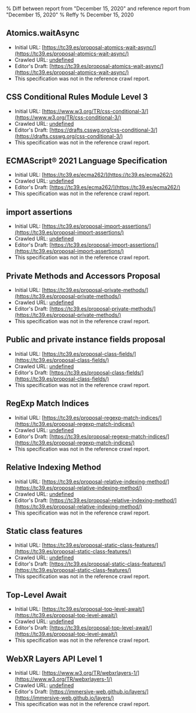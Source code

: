 % Diff between report from "December 15, 2020" and reference report from "December 15, 2020"
% Reffy
% December 15, 2020

## Atomics.waitAsync

- Initial URL: [https://tc39.es/proposal-atomics-wait-async/](https://tc39.es/proposal-atomics-wait-async/)
- Crawled URL: [undefined](undefined)
- Editor's Draft: [https://tc39.es/proposal-atomics-wait-async/](https://tc39.es/proposal-atomics-wait-async/)
- This specification was not in the reference crawl report.


## CSS Conditional Rules Module Level 3

- Initial URL: [https://www.w3.org/TR/css-conditional-3/](https://www.w3.org/TR/css-conditional-3/)
- Crawled URL: [undefined](undefined)
- Editor's Draft: [https://drafts.csswg.org/css-conditional-3/](https://drafts.csswg.org/css-conditional-3/)
- This specification was not in the reference crawl report.


## ECMAScript® 2021 Language Specification

- Initial URL: [https://tc39.es/ecma262/](https://tc39.es/ecma262/)
- Crawled URL: [undefined](undefined)
- Editor's Draft: [https://tc39.es/ecma262/](https://tc39.es/ecma262/)
- This specification was not in the reference crawl report.


## import assertions

- Initial URL: [https://tc39.es/proposal-import-assertions/](https://tc39.es/proposal-import-assertions/)
- Crawled URL: [undefined](undefined)
- Editor's Draft: [https://tc39.es/proposal-import-assertions/](https://tc39.es/proposal-import-assertions/)
- This specification was not in the reference crawl report.


## Private Methods and Accessors Proposal

- Initial URL: [https://tc39.es/proposal-private-methods/](https://tc39.es/proposal-private-methods/)
- Crawled URL: [undefined](undefined)
- Editor's Draft: [https://tc39.es/proposal-private-methods/](https://tc39.es/proposal-private-methods/)
- This specification was not in the reference crawl report.


## Public and private instance fields proposal

- Initial URL: [https://tc39.es/proposal-class-fields/](https://tc39.es/proposal-class-fields/)
- Crawled URL: [undefined](undefined)
- Editor's Draft: [https://tc39.es/proposal-class-fields/](https://tc39.es/proposal-class-fields/)
- This specification was not in the reference crawl report.


## RegExp Match Indices

- Initial URL: [https://tc39.es/proposal-regexp-match-indices/](https://tc39.es/proposal-regexp-match-indices/)
- Crawled URL: [undefined](undefined)
- Editor's Draft: [https://tc39.es/proposal-regexp-match-indices/](https://tc39.es/proposal-regexp-match-indices/)
- This specification was not in the reference crawl report.


## Relative Indexing Method

- Initial URL: [https://tc39.es/proposal-relative-indexing-method/](https://tc39.es/proposal-relative-indexing-method/)
- Crawled URL: [undefined](undefined)
- Editor's Draft: [https://tc39.es/proposal-relative-indexing-method/](https://tc39.es/proposal-relative-indexing-method/)
- This specification was not in the reference crawl report.


## Static class features

- Initial URL: [https://tc39.es/proposal-static-class-features/](https://tc39.es/proposal-static-class-features/)
- Crawled URL: [undefined](undefined)
- Editor's Draft: [https://tc39.es/proposal-static-class-features/](https://tc39.es/proposal-static-class-features/)
- This specification was not in the reference crawl report.


## Top-Level Await

- Initial URL: [https://tc39.es/proposal-top-level-await/](https://tc39.es/proposal-top-level-await/)
- Crawled URL: [undefined](undefined)
- Editor's Draft: [https://tc39.es/proposal-top-level-await/](https://tc39.es/proposal-top-level-await/)
- This specification was not in the reference crawl report.


## WebXR Layers API Level 1

- Initial URL: [https://www.w3.org/TR/webxrlayers-1/](https://www.w3.org/TR/webxrlayers-1/)
- Crawled URL: [undefined](undefined)
- Editor's Draft: [https://immersive-web.github.io/layers/](https://immersive-web.github.io/layers/)
- This specification was not in the reference crawl report.


